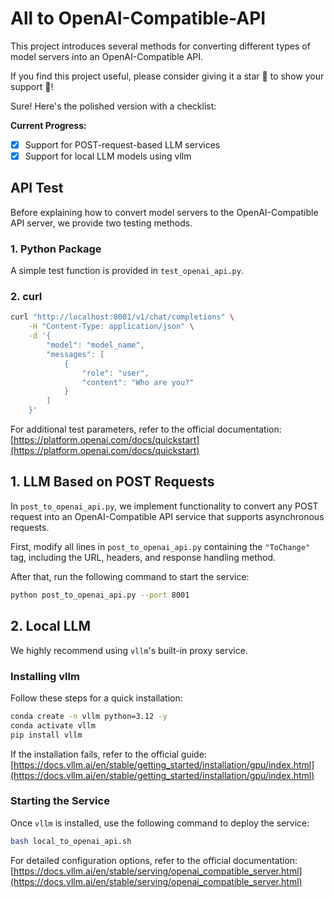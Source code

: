 # All to OpenAI-Compatible-API  

This project introduces several methods for converting different types of model servers into an OpenAI-Compatible API.  

If you find this project useful, please consider giving it a star 🌟 to show your support 💖!  

Sure! Here's the polished version with a checklist:

**Current Progress:**

- [x] Support for POST-request-based LLM services  
- [x] Support for local LLM models using vllm

## API Test

Before explaining how to convert model servers to the OpenAI-Compatible API server, we provide two testing methods.  

### 1. Python Package

A simple test function is provided in `test_openai_api.py`.  

### 2. curl

```bash
curl "http://localhost:8001/v1/chat/completions" \
    -H "Content-Type: application/json" \
    -d '{
        "model": "model_name",
        "messages": [
            {
                "role": "user",
                "content": "Who are you?"
            }
        ]
    }'
```

For additional test parameters, refer to the official documentation: [https://platform.openai.com/docs/quickstart](https://platform.openai.com/docs/quickstart)  

## 1. LLM Based on POST Requests  

In `post_to_openai_api.py`, we implement functionality to convert any POST request into an OpenAI-Compatible API service that supports asynchronous requests.  

First, modify all lines in `post_to_openai_api.py` containing the `"ToChange"` tag, including the URL, headers, and response handling method.  

After that, run the following command to start the service:  

```bash
python post_to_openai_api.py --port 8001
```

## 2. Local LLM  

We highly recommend using `vllm`'s built-in proxy service.  

### Installing vllm

Follow these steps for a quick installation:  

```bash
conda create -n vllm python=3.12 -y
conda activate vllm
pip install vllm
```

If the installation fails, refer to the official guide: [https://docs.vllm.ai/en/stable/getting_started/installation/gpu/index.html](https://docs.vllm.ai/en/stable/getting_started/installation/gpu/index.html)  

### Starting the Service

Once `vllm` is installed, use the following command to deploy the service:  

```bash
bash local_to_openai_api.sh
```

For detailed configuration options, refer to the official documentation: [https://docs.vllm.ai/en/stable/serving/openai_compatible_server.html](https://docs.vllm.ai/en/stable/serving/openai_compatible_server.html)  